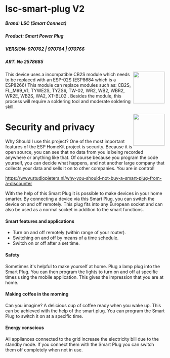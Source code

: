 # lsc-smart-plug V2
##### Brand: LSC (Smart Connect) 
##### Product: Smart Power Plug 
##### VERSION: 970762 | 970764 |  970766 
##### ART. No 2578685
<img  style="float: right;" src="https://github.com/AchimPieters/lsc-smart-plug-v1/blob/main/image/LSC_Power_Plug_V1.png" width="100">



This device uses a incompatible CB2S module which needs to be replaced with an ESP-02S (ESP8684 which is a ESP8266) This module can replace modules such as: CB2S, FL_M99_V1, TYWE2S, TYZS6, TW-02, WR2, WB2, WBR2, WR2E, WB2S, WA2, XT-BL02 . Besides the module, this process will require a soldering tool and moderate soldering skill.

<img  style="float: right;" src="https://github.com/AchimPieters/lsc-smart-plug-v1/blob/main/image/LSC_SMART-POWER-PLUG.png" width="100">

# Security and privacy
Why Should I use this project? One of the most important features of the ESP HomeKit project is security. Because it is open source, you can see that no data from you is being recorded anywhere or anything like that. Of course because you program the code yourself, you can decide what happens, and not another large company that collects your data and sells it on to other companies. You are in control!

https://www.studiopieters.nl/why-you-should-not-buy-a-smart-plug-from-a-discounter


With the help of this Smart Plug it is possible to make devices in your home smarter. By connecting a device via this Smart Plug, you can switch the device on and off remotely. This plug fits into any European socket and can also be used as a normal socket in addition to the smart functions.

#### Smart features and applications
- Turn on and off remotely (within range of your router).
- Switching on and off by means of a time schedule.
- Switch on or off after a set time.

#### Safety
Sometimes it's helpful to make yourself at home. Plug a lamp plug into the Smart Plug. You can then program the lights to turn on and off at specific times using the mobile application. This gives the impression that you are at home.

#### Making coffee in the morning
Can you imagine? A delicious cup of coffee ready when you wake up. This can be achieved with the help of the smart plug. You can program the Smart Plug to switch it on at a specific time.

#### Energy conscious
All appliances connected to the grid increase the electricity bill due to the standby mode. If you connect them with the Smart Plug you can switch them off completely when not in use.
